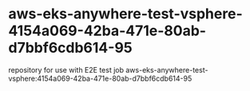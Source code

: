 # aws-eks-anywhere-test-vsphere-4154a069-42ba-471e-80ab-d7bbf6cdb614-95
repository for use with E2E test job aws-eks-anywhere-test-vsphere:4154a069-42ba-471e-80ab-d7bbf6cdb614-95
